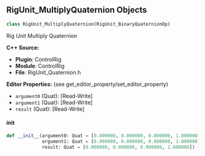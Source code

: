 ## RigUnit_MultiplyQuaternion Objects

```python
class RigUnit_MultiplyQuaternion(RigUnit_BinaryQuaternionOp)
```

Rig Unit Multiply Quaternion

**C++ Source:**

- **Plugin**: ControlRig
- **Module**: ControlRig
- **File**: RigUnit_Quaternion.h

**Editor Properties:** (see get_editor_property/set_editor_property)

- ``argument0`` (Quat):  [Read-Write]
- ``argument1`` (Quat):  [Read-Write]
- ``result`` (Quat):  [Read-Write]

<a id="unreal.RigUnit_MultiplyQuaternion.__init__"></a>

#### __init__

```python
def __init__(argument0: Quat = [0.000000, 0.000000, 0.000000, 1.000000],
             argument1: Quat = [0.000000, 0.000000, 0.000000, 1.000000],
             result: Quat = [0.000000, 0.000000, 0.000000, 1.000000]) -> None
```

<a id="unreal.RigUnit_UnaryQuaternionOp"></a>